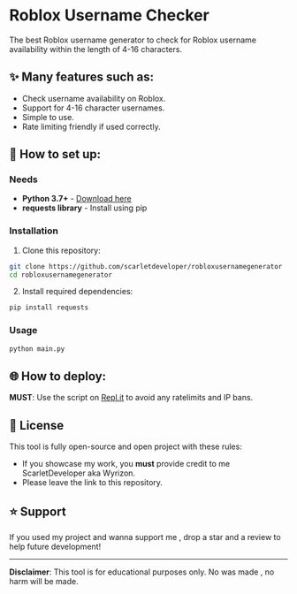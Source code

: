 # Roblox Username Checker

The best Roblox username generator to check for Roblox username availability within the length of 4-16 characters.

## ✨ Many features such as:

- Check username availability on Roblox.
- Support for 4-16 character usernames.
- Simple to use.
- Rate limiting friendly if used correctly.

## 🚀 How to set up:

### Needs

- **Python 3.7+** - [Download here](https://www.python.org/downloads/)
- **requests library** - Install using pip

### Installation

1. Clone this repository:
```bash
git clone https://github.com/scarletdeveloper/robloxusernamegenerator
cd robloxusernamegenerator
```

2. Install required dependencies:
```bash
pip install requests
```

### Usage

```bash
python main.py
```

## 🌐 How to deploy:

**MUST**: Use the script on [Repl.it](https://replit.com) to avoid any ratelimits and IP bans.

## 📝 License

This tool is fully open-source and open project with these rules:
- If you showcase my work, you **must** provide credit to me ScarletDeveloper aka Wyrizon.
- Please leave the link to this repository.

## ⭐ Support

If you used my project and wanna support me , drop a star and a review to help future development!

---

**Disclaimer**: This tool is for educational purposes only. No was made , no harm will be made.
